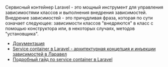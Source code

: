 Сервисный контейнер Laravel - это мощный инструмент для управления 
зависимостями классов и выполнения внедрения зависимостей. 
Внедрение зависимостей - это причудливая фраза, 
которая по сути означает следующее: зависимости классов "внедряются" в класс 
с помощью конструктора или, в некоторых случаях, методов "установщика".

[//]: # "materials"

- [Документация](https://laravel.com/docs/10.x/container)
- [Service container в Laravel - архитектурная концепция и инъекции зависимостей в Ларавел](https://youtu.be/FgBcwD1WeNc)
- [Подробный гайд по service container в Laravel](https://youtu.be/-38OQNb8ZWg)

[//]: # "/materials"
